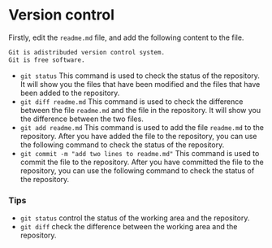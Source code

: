 # Version control
Firstly, edit the `readme.md` file, and add the following content to the file.
```markdown  
Git is adistribuded version control system.
Git is free software.
```
- `git status`
    This command is used to check the status of the repository. It will show you the files that have been modified and the files that have been added to the repository.
- `git diff readme.md`
    This command is used to check the difference between the file `readme.md` and the file in the repository. It will show you the difference between the two files.
- `git add readme.md`
    This command is used to add the file `readme.md` to the repository. After you have added the file to the repository, you can use the following command to check the status of the repository.
- `git commit -m "add two lines to readme.md"`
    This command is used to commit the file to the repository. After you have committed the file to the repository, you can use the following command to check the status of the repository.

### Tips
- `git status`
    control the status of the working area and the repository.
- `git diff`
    check the difference between the working area and the repository.